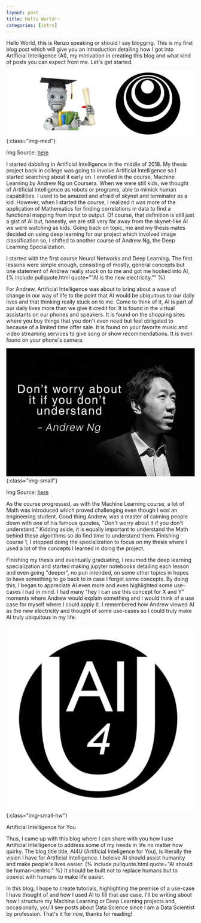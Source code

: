 ```yaml
---
layout: post
title: Hello World!~
categories: [intro]
---
```


Hello World, this is Renzo speaking or should I say blogging. This is my first blog post which will give you an introduction detailing how I got into Artificial Intelligence (AI), my motivation in creating this blog and what kind of posts you can expect from me. Let's get started.

![Machine Learning](/images/post-1.png){:class="img-med"}
<p class="img-credits"> Img Source: <a href="https://medium.com/@ionejunhong/review-of-andrew-ngs-machine-learning-and-deep-learning-specialization-courses-on-coursera-4f9dc92437e4"> here</a></p>

I started dabbling in Artificial Intelligence in the middle of 2018. My thesis project back in college was going to involve Artificial Intelligence so I started searching about it early on. I enrolled in the course, Machine Learning by Andrew Ng on Coursera. When we were still kids, we thought of Artificial Intelligence as robots or programs, able to mimick human capabilities. I used to be amazed and afraid of skynet and terminator as a kid. However, when I started the course, I realized it was more of the application of Mathematics for finding correlations in data to find a functional mapping from input to output. Of course, that definition is still just a gist of AI but, honestly, we are still very far away from the skynet-like AI we were watching as kids.  Going back on topic, me and my thesis mates decided on using deep learning for our project which involved image classification so, I shifted to another course of Andrew Ng, the Deep Learning Specialization.

I started with the first course Neural Networks and Deep Learning. The first lessons were simple enough, consisting of mostly, general concepts but one statement of Andrew really stuck on to me and got me hooked into AI, {% include pullquote.html quote="&quot;AI is the new electricity.&quot;" %}

For Andrew, Artificial Intelligence was about to bring about a wave of change in our way of life to the point that AI would be ubiquitous to our daily lives and that thinking really stuck on to me. Come to think of it, AI is part of our daily lives more than we give it credit for. It is found in the virtual assistants on our phones and speakers. It is found on the shopping sites where you buy things that you don't even need but feel obligated to because of a limited time offer sale. It is found on your favorite music and video streaming services to give song or show recommendations. It is even found on your phone's camera.

![Andrew Ng](/images/post-1.jpeg){:class="img-small"}
<p class="img-credits"> Img Source: <a href="https://medium.com/datadriveninvestor/thoughts-on-andrew-ngs-machine-learning-course-7724df76320f"> here</a></p>

As the course progressed, as with the Machine Learning course, a lot of Math was introduced which proved challenging even though I was an engineering student. Good thing Andrew, was a master of calming people down with one of his famous quoutes, "Don't worry about it if you don't understand." Kidding aside, it is equally important to understand the Math behind these algorithms so do find time to understand them. Finishing course 1, I stopped doing the specialization to focus on my thesis where I used a lot of the concepts I learned in doing the project.

Finishing my thesis and eventually graduating, I resumed the deep learning specialization and started making jupyter notebooks detailing each lesson and even going "deeper", no pun intended, on some other topics in hopes to have something to go back to in case I forget some concepts. By doing this, I began to appreciate AI even more and even highlighted some use-cases I had in mind. I had many "hey I can use this concept for X and Y" moments where Andrew would explain something and I would think of a use case for myself where I could apply it. I remembered how Andrew viewed AI as the new electricity and thought of some use-cases so I could truly make AI truly ubiquitous in my life. 

![AI4U](/images/logo.png){:class="img-small-hw"}
<p class="img-credits"> Artificial Intelligence for You </p>

Thus, I came up with this blog where I can share with you how I use Artificial Intelligence to address some of my needs in life no matter how quirky. The blog title title, AI4U (Artificial Inteligence for You), is literally the vision I have for Artificial Intelligence. I beleive AI should assist humanity and make people's lives easier. {% include pullquote.html quote="AI should be human-centric." %} It should be built not to replace humans but to coexist with humans to make life easier.

In this blog, I hope to create tutorials, highlighting the premise of a use-case I have thought of and how I used AI to fill that use case. I'll be writing about how I structure my Machine Learning or Deep Learning projects and, occasionally, you'll see posts about Data Science since I am a Data Scientist by profession. That's it for now, thanks for reading!

